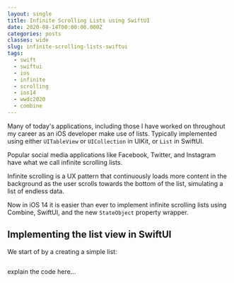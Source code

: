 ```yaml
---
layout: single
title: Infinite Scrolling Lists using SwiftUI
date: 2020-08-14T00:00:00.000Z
categories: posts
classes: wide
slug: infinite-scrolling-lists-swiftui
tags:
  - swift
  - swiftui
  - ios
  - infinite
  - scrolling
  - ios14
  - wwdc2020
  - combine
---
```


Many of today's applications, including those I have worked on throughout my career as an iOS developer make use of lists. Typically implemented using either `UITableView` or `UICollection` in UIKit, or `List` in SwiftUI.

Popular social media applications like Facebook, Twitter, and Instagram have what we call infinite scrolling lists. 

Infinite scrolling is a UX pattern that continuously loads more content in the background as the user scrolls towards the bottom of the list, simulating a list of endless data.

Now in iOS 14 it is easier than ever to implement infinite scrolling lists using Combine, SwiftUI, and the new `StateObject` property wrapper.

## Implementing the list view in SwiftUI

We start of by a creating a simple list:

```swift

```

explain the code here...